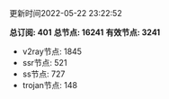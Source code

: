 更新时间2022-05-22 23:22:52

**总订阅: 401**
**总节点: 16241**
**有效节点: 3241**
- v2ray节点: 1845
- ssr节点: 521
- ss节点: 727
- trojan节点: 148
